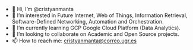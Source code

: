 - 👋 Hi, I’m @cristyanmanta
- 👀 I’m interested in Future Internet, Web of Things, Information Retrieval, Software-Defined Networking, Automation and Orchestration.
- 🌱 I’m currently learning GCP Google Cloud Platform (Data Analytics).
- 💞️ I’m looking to collaborate on Academic and Open Source projects. 
- 📫 How to reach me: cristyanmanta@correo.ugr.es

<!---
cristyanmanta/cristyanmanta is a ✨ special ✨ repository because its `README.md` (this file) appears on your GitHub profile.
You can click the Preview link to take a look at your changes.
--->
